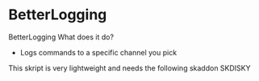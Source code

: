 # BetterLogging
BetterLogging
What does it do?
- Logs commands to a specific channel you pick

This skript is very lightweight and needs the following skaddon
SKDISKY

